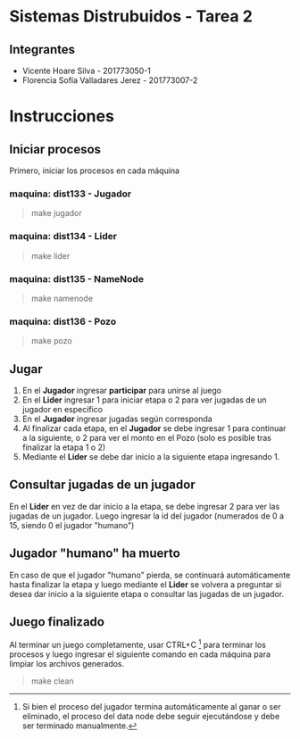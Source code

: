 # Sistemas Distrubuidos - Tarea 2

## Integrantes
* Vicente Hoare Silva - 201773050-1
* Florencia Sofía Valladares Jerez - 201773007-2 

# Instrucciones
## Iniciar procesos
Primero, iniciar los procesos en cada máquina
### maquina: dist133 - Jugador
> make jugador
### maquina: dist134 - Lider
> make lider
### maquina: dist135 - NameNode
> make namenode
### maquina: dist136 - Pozo
> make pozo

## Jugar
1. En el **Jugador** ingresar **participar** para unirse al juego
2. En el **Lider** ingresar 1 para iniciar etapa o 2 para ver jugadas de un jugador en específico
3. En el **Jugador** ingresar jugadas según corresponda
4. Al finalizar cada etapa, en el **Jugador** se debe ingresar 1 para continuar a la siguiente, o 2 para ver el monto en el Pozo (solo es posible tras finalizar la etapa 1 o 2) 
5. Mediante el **Lider** se debe dar inicio a la siguiente etapa ingresando 1.

## Consultar jugadas de un jugador
En el **Lider** en vez de dar inicio a la etapa, se debe ingresar 2 para ver las jugadas de un jugador. Luego ingresar la id del jugador (numerados de 0 a 15, siendo 0 el jugador "humano")

## Jugador "humano" ha muerto
En caso de que el jugador "humano" pierda, se continuará automáticamente hasta finalizar la etapa y luego mediante el **Lider** se volvera a preguntar si desea dar inicio a la siguiente etapa o consultar las jugadas de un jugador.

## Juego finalizado 
Al terminar un juego completamente, usar CTRL+C [^1] para terminar los procesos y luego ingresar el siguiente comando en cada máquina para limpiar los archivos generados.
> make clean 

[^1]: Si bien el proceso del jugador termina automáticamente al ganar o ser eliminado, el proceso del data node debe seguir ejecutándose y debe ser terminado manualmente.


